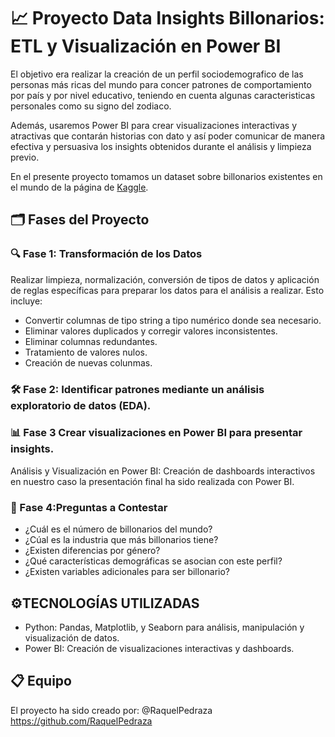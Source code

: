 
# 📈 Proyecto Data Insights Billonarios: ETL y Visualización en Power BI

El objetivo era realizar la creación de un perfil sociodemografico de las personas más ricas del mundo para concer patrones de comportamiento por país y por nivel educativo, teniendo en cuenta algunas caracteristicas personales como su signo del zodiaco.

Además, usaremos Power BI para  crear visualizaciones interactivas y atractivas que contarán historias con dato y así poder comunicar de manera efectiva y persuasiva los insights obtenidos durante el análisis y limpieza previo.

En el presente proyecto tomamos un dataset sobre billonarios existentes en el mundo  de la página de [Kaggle](https://www.kaggle.com/datasets/nelgiriyewithana/billionaires-statistics-dataset).

   
## 🗂️ Fases del Proyecto

### 🔍 Fase 1: Transformación de los Datos
Realizar limpieza, normalización, conversión de tipos de datos y aplicación de reglas específicas para preparar los datos para el análisis a realizar. Esto incluye:
- Convertir columnas de tipo string a tipo numérico donde sea necesario.
- Eliminar valores duplicados y corregir valores inconsistentes.
- Eliminar columnas redundantes.
- Tratamiento de valores nulos.
- Creación de nuevas colunmas.

### 🛠️ Fase 2: Identificar patrones  mediante un análisis exploratorio de datos (EDA).

### 📊 Fase 3 Crear visualizaciones en Power BI para presentar insights.

Análisis y Visualización en Power BI: Creación de dashboards interactivos en nuestro caso la presentación final ha sido realizada con Power BI.

### 🧪 Fase 4:Preguntas a Contestar

- ¿Cuál es el número de billonarios del mundo?
- ¿Cúal es la industria que más billonarios tiene?
- ¿Existen diferencias por género?
- ¿Qué características demográficas se asocian con este perfil?
- ¿Existen variables adicionales para ser billonario? 

## ⚙️TECNOLOGÍAS UTILIZADAS

- Python: Pandas, Matplotlib, y Seaborn para análisis, manipulación y visualización de datos.
- Power BI: Creación de visualizaciones interactivas y dashboards.

## 📋 Equipo

El proyecto ha sido creado por: @RaquelPedraza https://github.com/RaquelPedraza

